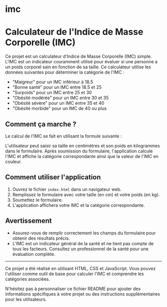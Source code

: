 # imc
# Calculateur de l'Indice de Masse Corporelle (IMC)

Ce projet est un calculateur d'Indice de Masse Corporelle (IMC) simple. L'IMC est un indicateur couramment utilisé pour évaluer si une personne a un poids corporel sain en fonction de sa taille. Ce calculateur utilise les données suivantes pour déterminer la catégorie de l'IMC :

- "Maigreur" pour un IMC inférieur à 18.5
- "Bonne santé" pour un IMC entre 18.5 et 25
- "Surpoids" pour un IMC entre 25 et 30
- "Obésité modérée" pour un IMC entre 30 et 35
- "Obésité sévère" pour un IMC entre 35 et 40
- "Obésité morbide" pour un IMC de 40 ou plus

## Comment ça marche ?

Le calcul de l'IMC se fait en utilisant la formule suivante :


L'utilisateur peut saisir sa taille en centimètres et son poids en kilogrammes dans le formulaire. Après soumission du formulaire, l'application calcule l'IMC et affiche la catégorie correspondante ainsi que la valeur de l'IMC en couleur.

## Comment utiliser l'application

1. Ouvrez le fichier `index.html` dans un navigateur web.
2. Remplissez le formulaire avec votre taille (en cm) et votre poids (en kg).
3. Soumettez le formulaire.
4. L'application affichera votre IMC et la catégorie correspondante.

## Avertissement

- Assurez-vous de remplir correctement les champs du formulaire pour obtenir des résultats précis.
- L'IMC est un indicateur général de la santé et ne tient pas compte de tous les facteurs. Consultez un professionnel de la santé pour une évaluation complète.

---

Ce projet a été réalisé en utilisant HTML, CSS et JavaScript. Vous pouvez l'utiliser comme outil de base pour calculer l'IMC et comprendre les catégories associées.

N'hésitez pas à personnaliser ce fichier README pour ajouter des informations spécifiques à votre projet ou des instructions supplémentaires pour les utilisateurs.

